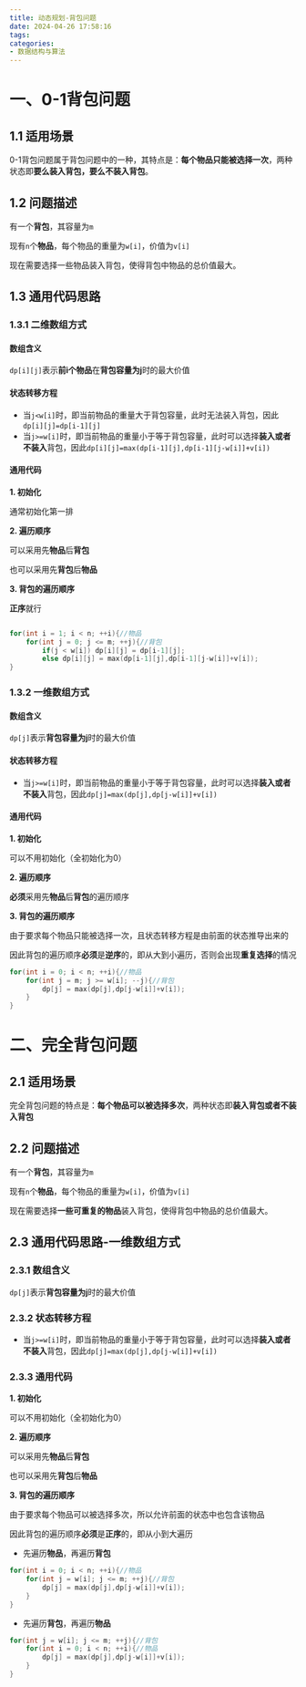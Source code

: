 ```yaml
---
title: 动态规划-背包问题
date: 2024-04-26 17:58:16
tags:
categories:
- 数据结构与算法
---
```


# 一、0-1背包问题

## 1.1 适用场景

0-1背包问题属于背包问题中的一种，其特点是：**每个物品只能被选择一次**，两种状态即**要么装入背包，要么不装入背包**。

## 1.2 问题描述

有一个**背包**，其容量为`m`

现有`n`个**物品**，每个物品的重量为`w[i]`，价值为`v[i]`

现在需要选择一些物品装入背包，使得背包中物品的总价值最大。

## 1.3 通用代码思路

### 1.3.1 二维数组方式

#### 数组含义

`dp[i][j]`表示**前i个物品**在**背包容量为j**时的最大价值

#### 状态转移方程

- 当`j<w[i]`时，即当前物品的重量大于背包容量，此时无法装入背包，因此`dp[i][j]=dp[i-1][j]`
- 当`j>=w[i]`时，即当前物品的重量小于等于背包容量，此时可以选择**装入或者不装入**背包，因此`dp[i][j]=max(dp[i-1][j],dp[i-1][j-w[i]]+v[i])`

#### 通用代码

**1. 初始化**

通常初始化第一排

**2. 遍历顺序**

可以采用先**物品**后**背包**

也可以采用先**背包**后**物品**

**3. 背包的遍历顺序**

**正序**就行

```c++

for(int i = 1; i < n; ++i){//物品
    for(int j = 0; j <= m; ++j){//背包
        if(j < w[i]) dp[i][j] = dp[i-1][j];
        else dp[i][j] = max(dp[i-1][j],dp[i-1][j-w[i]]+v[i]);
}
```

### 1.3.2 一维数组方式

#### 数组含义

`dp[j]`表示**背包容量为j**时的最大价值

#### 状态转移方程

- 当`j>=w[i]`时，即当前物品的重量小于等于背包容量，此时可以选择**装入或者不装入**背包，因此`dp[j]=max(dp[j],dp[j-w[i]]+v[i])`

#### 通用代码

**1. 初始化**

可以不用初始化（全初始化为0）

**2. 遍历顺序**

**必须**采用先**物品**后**背包**的遍历顺序

**3. 背包的遍历顺序**

由于要求每个物品只能被选择一次，且状态转移方程是由前面的状态推导出来的

因此背包的遍历顺序**必须**是**逆序**的，即从大到小遍历，否则会出现**重复选择**的情况

```c++
for(int i = 0; i < n; ++i){//物品
    for(int j = m; j >= w[i]; --j){//背包
        dp[j] = max(dp[j],dp[j-w[i]]+v[i]);
    }
}
```

# 二、完全背包问题

## 2.1 适用场景

完全背包问题的特点是：**每个物品可以被选择多次**，两种状态即**装入背包或者不装入背包** 

## 2.2 问题描述

有一个**背包**，其容量为`m`

现有`n`个**物品**，每个物品的重量为`w[i]`，价值为`v[i]`

现在需要选择**一些可重复的物品**装入背包，使得背包中物品的总价值最大。

## 2.3 通用代码思路-一维数组方式

### 2.3.1 数组含义

`dp[j]`表示**背包容量为j**时的最大价值

### 2.3.2 状态转移方程

- 当`j>=w[i]`时，即当前物品的重量小于等于背包容量，此时可以选择**装入或者不装入**背包，因此`dp[j]=max(dp[j],dp[j-w[i]]+v[i])`

### 2.3.3 通用代码

**1. 初始化**

可以不用初始化（全初始化为0）

**2. 遍历顺序**

可以采用先**物品**后**背包**

也可以采用先**背包**后**物品**

**3. 背包的遍历顺序**

由于要求每个物品可以被选择多次，所以允许前面的状态中也包含该物品

因此背包的遍历顺序**必须**是**正序**的，即从小到大遍历

- 先遍历**物品**，再遍历**背包**
```c++
for(int i = 0; i < n; ++i){//物品
    for(int j = w[i]; j <= m; ++j){//背包
        dp[j] = max(dp[j],dp[j-w[i]]+v[i]);
    }
}
```

- 先遍历**背包**，再遍历**物品**
```c++
for(int j = w[i]; j <= m; ++j){//背包
    for(int i = 0; i < n; ++i){//物品
        dp[j] = max(dp[j],dp[j-w[i]]+v[i]);
    }
}
```

